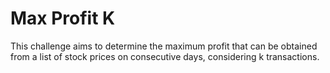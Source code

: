 # Max Profit K

This challenge aims to determine the maximum profit that can be obtained from a list of stock prices on consecutive days, considering k transactions.
